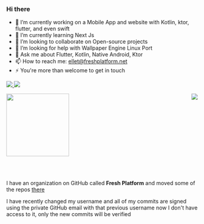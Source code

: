 ### Hi there

<!--

- ⚡ Fun fact: ...
-->
- 🔭 I’m currently working on a Mobile App and website with Kotlin, ktor, flutter, and even swift
- 🌱 I’m currently learning Next Js
- 👯 I’m looking to collaborate on Open-source projects
- 🤔 I’m looking for help with Wallpaper Engine Linux Port
- 💬 Ask me about Flutter, Kotlin, Native Android, Ktor
- 📫 How to reach me: ellet@freshplatform.net
- ⚡ You're more than welcome to get in touch

<p class="center">
  <a href="https://www.youtube.com/@freshtechtips"> <img src="https://img.shields.io/badge/Youtube-FreshTechTips-red"/> </a>
  <a href="https://www.ahmedriad.com/"> <img src="https://img.shields.io/badge/%20-Website%20-lightgrey"/> </a>
  <br>
</p>

<img src="https://github-readme-stats-sigma-five.vercel.app/api/top-langs/?username=ellet0&layout=compact&langs_count=50" align="right" />
<img src="https://github-readme-stats-sigma-five.vercel.app/api?username=ellet0" height="165" />

<br><br>

I have an organization on GitHub called **Fresh Platform** and moved some of the repos [there](https://github.com/freshplatform/)

<p>I have recently changed my username and all of my commits are signed using the private GitHub email with that previous username now I don't have access to it, only the new commits will be verified</p>
